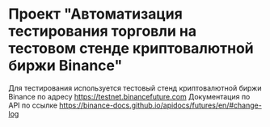 # Проект "Автоматизация тестирования торговли на тестовом стенде криптовалютной биржи Binance"

Для тестирования используется тестовый стенд криптовалютной биржи Binance по адресу https://testnet.binancefuture.com
Документация по API по ссылке https://binance-docs.github.io/apidocs/futures/en/#change-log